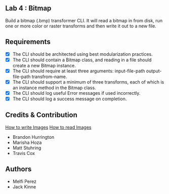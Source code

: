## Lab 4 : Bitmap
Build a bitmap (.bmp) transformer CLI. It will read a bitmap in from disk, run one or more 
color or raster transforms and then write it out to a new file. 

## Requirements
- [x] The CLI should be architected using best modularization practices.  
- [x] The CLI should contain a Bitmap class, and reading in a file should create a new Bitmap instance.  
- [x] The CLI should require at least three arguments: input-file-path output-file-path transfrom-name.  
- [x] The CLI should support a minimum of three transforms, each of which is an instance method in the Bitmap class.  
- [x] The CLI should log useful Error messages if used incorrectly.  
- [x] The CLI should log a success message on completion.  

## Credits & Contribution
[How to write Images](https://blog.idrsolutions.com/2018/08/how-to-write-out-bmp-images-in-java/)
[How to read Images](https://blog.idrsolutions.com/2017/03/how-to-read-bmp-images-in-java/)
* Brandon Hurrington
* Marisha Hoza
* Matt Stuhring
* Travis Cox


## Authors 
* Melfi Perez
* Jack Kinne
